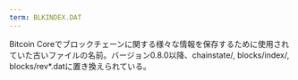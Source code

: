 ```yaml
---
term: BLKINDEX.DAT
---
```

Bitcoin Coreでブロックチェーンに関する様々な情報を保存するために使用されていた古いファイルの名前。バージョン0.8.0以降、chainstate/, blocks/index/, blocks/rev*.datに置き換えられている。
